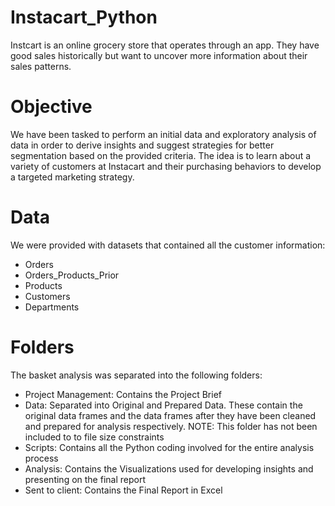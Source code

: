 # Instacart_Python
Instcart is an online grocery store that operates through an app. They have good sales historically but want to uncover more information about their sales patterns.
# Objective
We have been tasked to perform an initial data and exploratory analysis of data in order to derive insights and suggest strategies for better segmentation based on the provided criteria. The idea is to learn about a variety of customers at Instacart and their purchasing behaviors to develop a targeted marketing strategy.
# Data
We were provided with datasets that contained all the customer information:
- Orders
- Orders_Products_Prior
- Products
- Customers
- Departments
# Folders
The basket analysis was separated into the following folders:
- Project Management: Contains the Project Brief
- Data: Separated into Original and Prepared Data. These contain the original data frames and the data frames after they have been cleaned and prepared for analysis respectively. NOTE: This folder has not been included to to file size constraints
- Scripts: Contains all the Python coding involved for the entire analysis process
- Analysis: Contains the Visualizations used for developing insights and presenting on the final report
- Sent to client: Contains the Final Report in Excel
